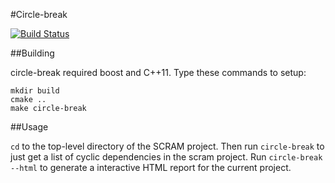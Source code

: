 #Circle-break

[![Build Status](https://travis-ci.org/Teemperor/circle-break.svg?branch=master)](https://travis-ci.org/Teemperor/circle-break)

##Building

circle-break required boost and C++11. Type these commands to setup:

    mkdir build
    cmake ..
    make circle-break

##Usage

`cd` to the top-level directory of the SCRAM project. Then run `circle-break` to just get a list of
cyclic dependencies in the scram project. Run `circle-break --html` to generate a interactive HTML
report for the current project.

